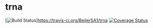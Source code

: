 # trna
[![Build Status](https://travis-ci.org/BeilerSA1/trna.svg)]https://travis-ci.org/BeilerSA1/trna
[![Coverage Status](https://coveralls.io/repos/github/BeilerSA1/trna/badge.svg?branch=master)](https://coveralls.io/github/BeilerSA1/trna?branch=master)
